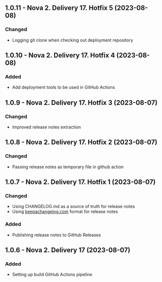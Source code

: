 ## 1.0.11 - Nova 2. Delivery 17. Hotfix 5 (2023-08-08)

### Changed
* Logging git clone when checking out deployment repository

## 1.0.10 - Nova 2. Delivery 17. Hotfix 4 (2023-08-08)

### Added
* Add deployment tools to be used in GitHub Actions

## 1.0.9 - Nova 2. Delivery 17. Hotfix 3 (2023-08-07)

### Changed
* Improved release notes extraction

## 1.0.8 - Nova 2. Delivery 17. Hotfix 2 (2023-08-07)

### Changed
* Passing release notes as temporary file in github action

## 1.0.7 - Nova 2. Delivery 17. Hotfix 1 (2023-08-07)

### Changed
* Using CHANGELOG.md as a source of truth for release notes
* Using [keepachangelog.com](https://keepachangelog.com/en/1.0.0/) format for release notes

### Added
* Publishing release notes to GitHub Releases

## 1.0.6 - Nova 2. Delivery 17 (2023-08-07)

### Added
* Setting up build GitHub Actions pipeline